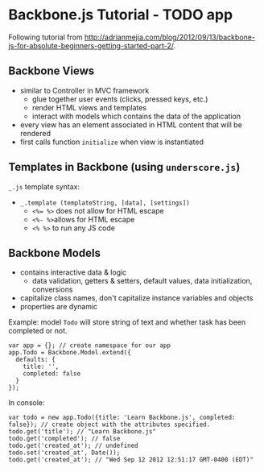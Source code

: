 # Backbone.js Tutorial - TODO app

Following tutorial from http://adrianmejia.com/blog/2012/09/13/backbone-js-for-absolute-beginners-getting-started-part-2/.

## Backbone Views
 * similar to Controller in MVC framework
   * glue together user events (clicks, pressed keys, etc.)
   * render HTML views and templates
   * interact with models which contains the data of the application
 * every view has an element associated in HTML content that will be rendered
 * first calls function `initialize` when view is instantiated

## Templates in Backbone (using `underscore.js`)
 `_.js` template syntax:
  * `_.template (templateString, [data], [settings])`
  	  * `<%= %>` does not allow for HTML escape
  	  * `<%- %>`allows for HTML escape
  	  * `<% %>` to run any JS code

## Backbone Models
 * contains interactive data & logic
    * data validation, getters & setters, default values, data initialization, conversions
 * capitalize class names, don't capitalize instance variables and objects
 * properties are dynamic

Example: model `Todo` will store string of text and whether task has been completed or not.
```
var app = {}; // create namespace for our app
app.Todo = Backbone.Model.extend({
  defaults: {
    title: '',
    completed: false
  }
});
```

In console:
```
var todo = new app.Todo({title: 'Learn Backbone.js', completed: false}); // create object with the attributes specified.
todo.get('title'); // "Learn Backbone.js"
todo.get('completed'); // false
todo.get('created_at'); // undefined
todo.set('created_at', Date());
todo.get('created_at'); // "Wed Sep 12 2012 12:51:17 GMT-0400 (EDT)"
```

